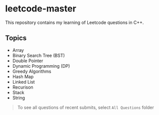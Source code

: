 # leetcode-master

This repository contains my learning of Leetcode questions in C++.

## Topics
- Array
- Binary Search Tree (BST)
- Double Pointer
- Dynamic Programming (DP)
- Greedy Algorithms
- Hash Map
- Linked List
- Recurison
- Stack
- String

> To see all questions of recent submits, select `All Questions` folder